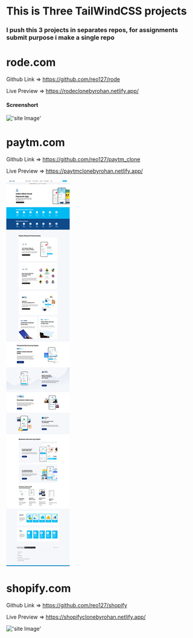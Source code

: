 # This is Three TailWindCSS projects
### I push this 3 projects in separates repos, for assignments submit purpose i make a single repo

# **rode.com**
Github Link => https://github.com/reo127/rode

Live Preview => https://rodeclonebyrohan.netlify.app/

#### Screenshort

!['site Image'](./rode/rode.png 'full Image')

# **paytm.com**
Github Link => https://github.com/reo127/paytm_clone

Live Preview => https://paytmclonebyrohan.netlify.app/

!['site Image'](./paytm_clone/paytm_clone.png 'full Image')


# **shopify.com**
Github Link => https://github.com/reo127/shopify

Live Preview => https://shopifyclonebyrohan.netlify.app/

!['site Image'](./shopify/shopify.png 'full Image')
